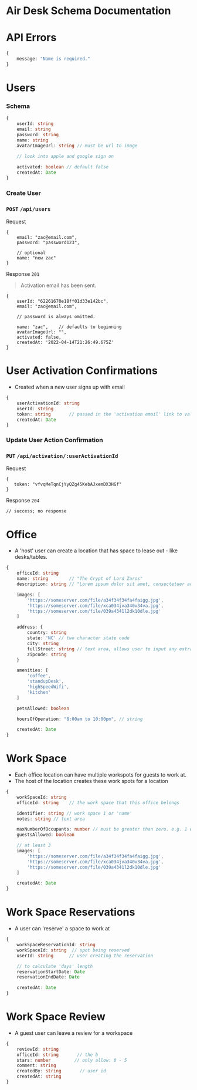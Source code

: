 # Air Desk Schema Documentation

# API Errors
```typescript
{
    message: "Name is required."
}
```





# Users

### Schema
```typescript
{
    userId: string
    email: string
    password: string
    name: string
    avatarImageUrl: string // must be url to image
    
    // look into apple and google sign on

    activated: boolean // default false
    createdAt: Date
}
```

### Create User
### `POST` `/api/users`

Request
```
{
    email: "zac@email.com",
    password: "password123",
    
    // optional
    name: "new zac"
}
```

Response `201`
> Activation email has been sent.
```
{
    userId: "62261670e18ff01d33e142bc",
    email: "zac@email.com",

    // password is always omitted.

    name: "zac",    // defaults to beginning
    avatarImageUrl: "",
    activated: false,
    createdAt: '2022-04-14T21:26:49.675Z'
}
```



# User Activation Confirmations

- Created when a new user signs up with email

```typescript
{
    userActivationId: string
    userId: string
    token: string       // passed in the 'activation email' link to validate this confirmation.
    createdAt: Date
}
```

### Update User Action Confirmation
### `PUT` `/api/activation/:userActivationId`

Request
```
{
   token: "vfvqMeTqnCjYyQZg45KebAJxemDX3HGf"
}
```

Response `204`
```
// success; no response
```


# Office

- A 'host' user can create a location that has space to lease out - like desks/tables.

```typescript
{
    officeId: string
    name: string        // "The Crypt of Lord Zaros"
    description: string // "Lorem ipsum dolor sit amet, consectetuer adipiscing elit. Aenean commodo ligula eget"

    images: [
        'https://someserver.com/file/a34f34f34fa4faigg.jpg',
        'https://someserver.com/file/xca034jva340v34va.jpg',
        'https://someserver.com/file/039a4341l2dk10dle.jpg'
    ]

    address: {
        country: string
        state: 'NC' // two character state code
        city: string
        fullStreet: string // text area, allows user to input any extra numbers or identifiers
        zipcode: string
    }

    amenities: [
        'coffee',
        'standupDesk',
        'highSpeedWifi',
        'kitchen'
    ]

    petsAllowed: boolean

    hoursOfOperation: "8:00am to 10:00pm", // string

    createdAt: Date
}
```

# Work Space

- Each office location can have multiple workspots for guests to work at.
- The host of the location creates these work spots for a location

```typescript
{
    workSpaceId: string
    officeId: string    // the work space that this office belongs

    identifier: string // work space 1 or 'name'
    notes: string // text area

    maxNumberOfOccupants: number // must be greater than zero. e.g. 1 would be for a single desk area, 5 would be for a large free room.
    guestsAllowed: boolean

    // at least 3
    images: [
        'https://someserver.com/file/a34f34f34fa4faigg.jpg',
        'https://someserver.com/file/xca034jva340v34va.jpg',
        'https://someserver.com/file/039a4341l2dk10dle.jpg'
    ]

    createdAt: Date
}
```

# Work Space Reservations

- A user can 'reserve' a space to work at

```typescript
{
    workSpaceReservationId: string
    workSpaceId: string  // spot being reserved
    userId: string      // user creating the reservation

    // to calculate 'days' length
    reservationStartDate: Date
    reservationEndDate: Date

    createdAt: Date
}
```


# Work Space Review
- A guest user can leave a review for a workspace
```typescript
{
    reviewId: string
    officeId: string       // the b
    stars: number         // only allow: 0 - 5
    comment: string
    createdBy: string       // user id
    createdAt: string
}
```
